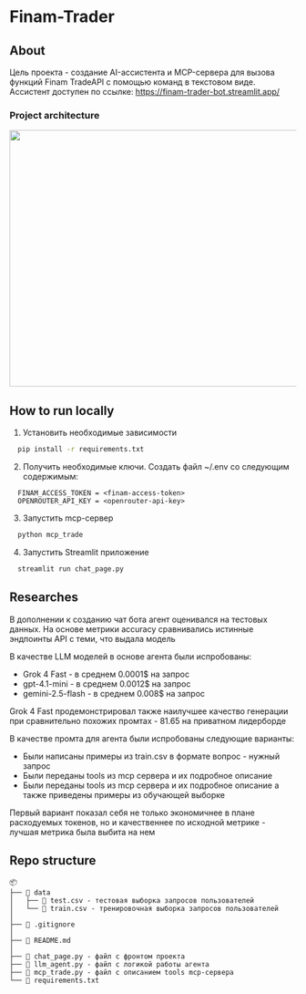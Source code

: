 # Finam-Trader
## About
Цель проекта - создание AI-ассистента и MCP-сервера для вызова функций Finam TradeAPI с помощью команд в текстовом виде.<br>
Ассистент доступен по ссылке: https://finam-trader-bot.streamlit.app/
### Project architecture
<p align="center">
  <img width="700" height="450" src="https://sun9-56.userapi.com/s/v1/if2/uCxwHN9Db_Eivijb1-eM7vtFV79eREr8YXKjrFIdyJTO9IIojkjL2_sEhLIHRuxcOYjbuonCKIy8M2Zn-a4byMkD.jpg?quality=95&as=32x18,48x27,72x40,108x60,160x89,240x134,360x201,480x268,540x301,640x357,720x402,1080x603,1278x713&from=bu&cs=1278x0">
</p>

## How to run locally
1. Установить необходимые зависимости
```bash
  pip install -r requirements.txt
```
2. Получить необходимые ключи. Создать файл ~/.env со следующим содержимым:
```[default]
  FINAM_ACCESS_TOKEN = <finam-access-token>
  OPENROUTER_API_KEY = <openrouter-api-key>
```
3. Запустить mcp-сервер
```bash
  python mcp_trade
```
4. Запустить Streamlit приложение
```bash
  streamlit run chat_page.py
```

## Researches
В дополнении к созданию чат бота агент оценивался на тестовых данных. На основе метрики accuracy сравнивались истинные эндпоинты API с теми, что выдала модель

В качестве LLM моделей в основе агента были испробованы:
* Grok 4 Fast - в среднем 0.0001$ на запрос
* gpt-4.1-mini - в среднем 0.0012$ на запрос
* gemini-2.5-flash - в среднем 0.008$ на запрос

Grok 4 Fast продемонстрировал также наилучшее качество генерации при сравнительно похожих промтах - 81.65 на приватном лидерборде

В качестве промта для агента были испробованы следующие варианты:
* Были написаны примеры из train.csv в формате вопрос - нужный запрос
* Были переданы tools из mcp сервера и их подробное описание
* Были переданы tools из mcp сервера и их подробное описание а также приведены примеры из обучающей выборке

Первый вариант показал себя не только экономичнее в плане расходуемых токенов, но и качественнее по исходной метрике - лучшая метрика была выбита на нем

## Repo structure
```
📦 
├── 📂 data
│   ├── 📄 test.csv - тестовая выборка запросов пользователей
│   └── 📄 train.csv - тренировочная выборка запросов пользователей
│
├── 📄 .gitignore
│
├── 📄 README.md
│
├── 📄 chat_page.py - файл с фронтом проекта
├── 📄 llm_agent.py - файл с логикой работы агента
├── 📄 mcp_trade.py - файл с описанием tools mcp-сервера
└── 📄 requirements.txt
```
